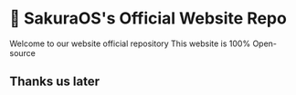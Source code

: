 # 🌸 SakuraOS's Official Website Repo
Welcome to our website official repository
This website is 100% Open-source

## Thanks us later
